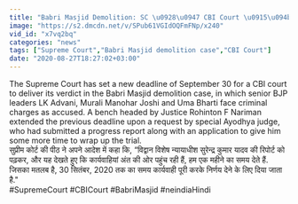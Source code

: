 ```yaml
---
title: "Babri Masjid Demolition: SC \u0928\u0947 CBI Court \u0915\u094b 30 Sep \u0924\u0915 \u092b\u0948\u0938\u0932\u093e \u0938\u0941\u0928\u093e\u0928\u0947 \u0915\u093e \u0926\u093f\u092f\u093e \u0935\u0915\u094d\u0924 \u0935\u0928\u0907\u0902\u0921\u093f\u092f\u093e \u0939\u093f\u0902\u0926\u0940"
image: "https://s2.dmcdn.net/v/SPub61VGIdOQFmFNp/x240"
vid_id: "x7vq2bq"
categories: "news"
tags: ["Supreme Court","Babri Masjid demolition case","CBI Court"]
date: "2020-08-27T18:27:02+03:00"
---
```

The Supreme Court has set a new deadline of September 30 for a CBI court to deliver its verdict in the Babri Masjid demolition case, in which senior BJP leaders LK Advani, Murali Manohar Joshi and Uma Bharti face criminal charges as accused. A bench headed by Justice Rohinton F Nariman extended the previous deadline upon a request by special Ayodhya judge, who had submitted a progress report along with an application to give him some more time to wrap up the trial.    <br>सुप्रीम कोर्ट की पीठ ने अपने आदेश में कहा कि, “विद्वान विशेष न्यायाधीश सुरेन्द्र कुमार यादव की रिपोर्ट को पढ़कर, और यह देखते हुए कि कार्यवाहियां अंत की ओर पहुंच रही हैं, हम एक महीने का समय देते हैं. जिसका मतलब है, 30 सितंबर, 2020 तक का समय कार्यवाही पूरी करके निर्णय देने के लिए दिया जाता है.&quot;    <br>#SupremeCourt #CBICourt #BabriMasjid #neindiaHindi
